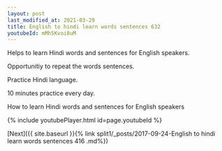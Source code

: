 ```yaml
---
layout: post
last_modified_at: 2021-03-29
title: English to hindi learn words sentences 632 
youtubeId: mMh5Kvoi8uM
---
```

 
 
Helps to learn Hindi words and sentences for English speakers.

Opportunitiy to repeat the words sentences. 

Practice Hindi language. 
 
10 minutes practice every day. 
 
How to learn Hindi words and sentences for English speakers 
 
{% include youtubePlayer.html id=page.youtubeId %}
 
 
[Next]({{ site.baseurl }}{% link  split1/_posts/2017-09-24-English to hindi learn words sentences 416 .md%})
 
